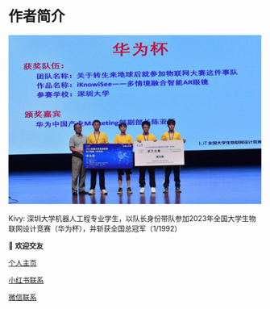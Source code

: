# 作者简介
![华为杯总冠军](../images/champion.png)

Kivy: 深圳大学机器人工程专业学生，以队长身份带队参加2023年全国大学生物联网设计竞赛（华为杯），并斩获全国总冠军（1/1992）

🍵 **欢迎交友**

[个人主页](https://kolakivy.github.io/)

[小红书联系](https://www.xiaohongshu.com/user/profile/609fe5db00000000010071d6)

[微信联系](../images/wechat.png)